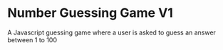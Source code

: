 # Number Guessing Game V1

A Javascript guessing game where a user is asked to guess an answer between 1 to 100
